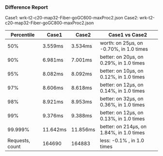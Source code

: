 ### Difference Report
Case1: wrk-t2-c20-map32-Fiber-goGC600-maxProc2.json
Case2: wrk-t2-c20-map32-Fiber-goGC800-maxProc2.json

|Percentile|Case1|Case2|Case1 vs Case2|
|---|---|---|---|
|50%|3.559ms|3.534ms|worth: on 25µs, on -0.70%, in 1.0 times |
|90%|6.981ms|7.001ms|better: on 20µs, on 0.29%, in 1.0 times |
|95%|8.082ms|8.092ms|better: on 10µs, on 0.12%, in 1.0 times |
|97%|8.606ms|8.618ms|better: on 12µs, on 0.14%, in 1.0 times |
|98%|8.921ms|8.953ms|better: on 32µs, on 0.36%, in 1.0 times |
|99%|9.376ms|9.388ms|better: on 12µs, on 0.13%, in 1.0 times |
|99.999%|11.642ms|11.856ms|better: on 214µs, on 1.84%, in 1.0 times |
|Requests, count|164690|164883|less: -0.1% , in 1.0 times |
